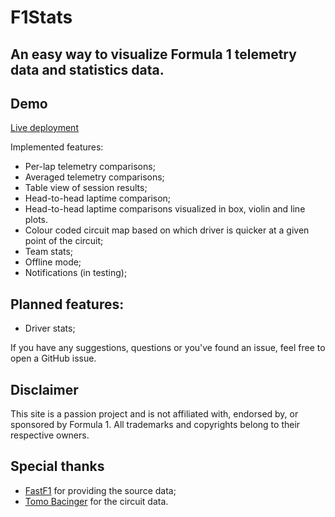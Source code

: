 # F1Stats
## An easy way to visualize Formula 1 telemetry data and statistics data.

## Demo
[Live deployment](https://f1stats-nextjs.vercel.app/)

Implemented features:
- Per-lap telemetry comparisons;
- Averaged telemetry comparisons;
- Table view of session results;
- Head-to-head laptime comparison;
- Head-to-head laptime comparisons visualized in box, violin and line plots.
- Colour coded circuit map based on which driver is quicker at a given point of the circuit;
- Team stats;
- Offline mode;
- Notifications (in testing);

## Planned features:
- Driver stats;

If you have any suggestions, questions or you've found an issue, feel free to open a GitHub issue.

## Disclaimer
This site is a passion project and is not affiliated with, endorsed by, or sponsored by Formula 1. All trademarks and copyrights belong to their respective owners.

## Special thanks
- [FastF1](https://docs.fastf1.dev/index.html) for providing the source data;
- [Tomo Bacinger](https://svemir.co/f1/) for the circuit data.